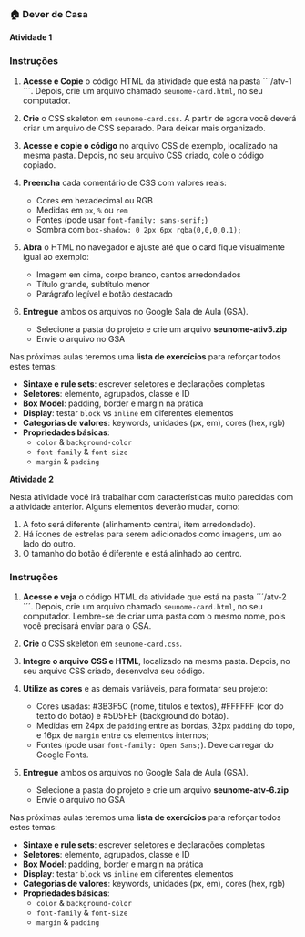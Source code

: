 ### 🏠 Dever de Casa

**Atividade 1**

### Instruções

1. **Acesse e Copie** o código HTML da atividade que está na pasta ´´´/atv-1´´´. Depois, crie um arquivo chamado `seunome-card.html`, no seu computador.

2. **Crie** o CSS skeleton em `seunome-card.css`. A partir de agora você deverá criar um arquivo de CSS separado. Para deixar mais organizado.

3. **Acesse e copie o código** no arquivo CSS de exemplo, localizado na mesma pasta. Depois, no seu arquivo CSS criado, cole o código copiado.

4. **Preencha** cada comentário de CSS com valores reais:

   - Cores em hexadecimal ou RGB
   - Medidas em `px`, `%` ou `rem`
   - Fontes (pode usar `font-family: sans-serif;`)
   - Sombra com `box-shadow: 0 2px 6px rgba(0,0,0,0.1);`

5. **Abra** o HTML no navegador e ajuste até que o card fique visualmente igual ao exemplo:

   - Imagem em cima, corpo branco, cantos arredondados
   - Título grande, subtítulo menor
   - Parágrafo legível e botão destacado

6. **Entregue** ambos os arquivos no Google Sala de Aula (GSA).
   - Selecione a pasta do projeto e crie um arquivo **seunome-ativ5.zip**
   - Envie o arquivo no GSA

Nas próximas aulas teremos uma **lista de exercícios** para reforçar todos estes temas:

- **Sintaxe e rule sets**: escrever seletores e declarações completas
- **Seletores**: elemento, agrupados, classe e ID
- **Box Model**: padding, border e margin na prática
- **Display**: testar `block` vs `inline` em diferentes elementos
- **Categorias de valores**: keywords, unidades (px, em), cores (hex, rgb)
- **Propriedades básicas**:
  - `color` & `background-color`
  - `font-family` & `font-size`
  - `margin` & `padding`


**Atividade 2**

Nesta atividade você irá trabalhar com características muito parecidas com a atividade anterior. Alguns elementos deverão mudar, como:

1. A foto será diferente (alinhamento central, item arredondado).
2. Há ícones de estrelas para serem adicionados como imagens, um ao lado do outro.
3. O tamanho do botão é diferente e está alinhado ao centro.

### Instruções

1. **Acesse e veja** o código HTML da atividade que está na pasta ´´´/atv-2´´´. Depois, crie um arquivo chamado `seunome-card.html`, no seu computador. Lembre-se de criar uma pasta com o mesmo nome, pois você precisará enviar para o GSA.

2. **Crie** o CSS skeleton em `seunome-card.css`.

3. **Integre o arquivo CSS e HTML**, localizado na mesma pasta. Depois, no seu arquivo CSS criado, desenvolva seu código.

4. **Utilize as cores** e as demais variáveis, para formatar seu projeto:

   - Cores usadas: #3B3F5C (nome, titulos e textos),  #FFFFFF (cor do texto do botão) e #5D5FEF (background do botão).
   - Medidas em 24px de ```padding``` entre as bordas, 32px ```padding``` do topo, e 16px de ```margin``` entre os elementos internos;
   - Fontes (pode usar `font-family: Open Sans;`). Deve carregar do Google Fonts.

5. **Entregue** ambos os arquivos no Google Sala de Aula (GSA).
   - Selecione a pasta do projeto e crie um arquivo **seunome-atv-6.zip**
   - Envie o arquivo no GSA

Nas próximas aulas teremos uma **lista de exercícios** para reforçar todos estes temas:

- **Sintaxe e rule sets**: escrever seletores e declarações completas
- **Seletores**: elemento, agrupados, classe e ID
- **Box Model**: padding, border e margin na prática
- **Display**: testar `block` vs `inline` em diferentes elementos
- **Categorias de valores**: keywords, unidades (px, em), cores (hex, rgb)
- **Propriedades básicas**:
  - `color` & `background-color`
  - `font-family` & `font-size`
  - `margin` & `padding`
